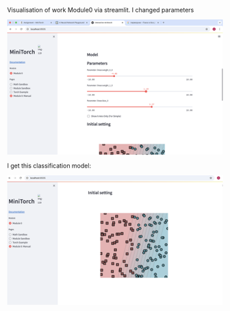 Visualisation of work Module0 via streamlit. I changed parameters


![Alt text](Parameters.png?raw=true "parameters setting")

I get this classification model:

![Alt text](module0.png?raw=true "parameters setting")
